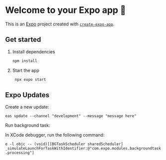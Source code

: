 # Welcome to your Expo app 👋

This is an [Expo](https://expo.dev) project created with [`create-expo-app`](https://www.npmjs.com/package/create-expo-app).

## Get started

1. Install dependencies

   ```bash
   npm install
   ```

2. Start the app

   ```bash
    npx expo start
   ```

## Expo Updates

Create a new update:

`eas update --channel "development" --message "message here"`

Run background task:

In XCode debugger, run the following command:

`e -l objc -- (void)[[BGTaskScheduler sharedScheduler] _simulateLaunchForTaskWithIdentifier:@"com.expo.modules.backgroundtask.processing"]`
